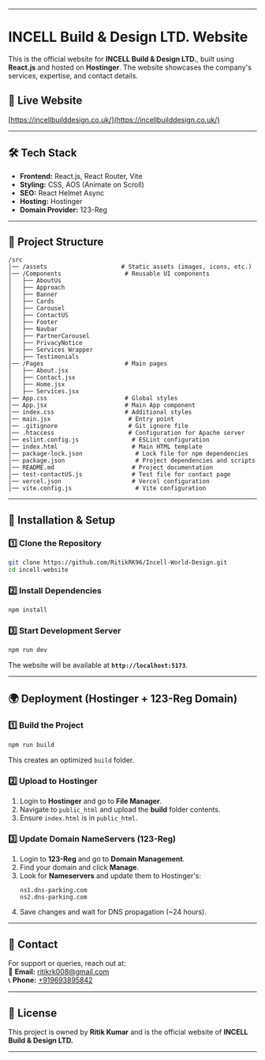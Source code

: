 
---

# **INCELL Build & Design LTD. Website**  

This is the official website for **INCELL Build & Design LTD.**, built using **React.js** and hosted on **Hostinger**. The website showcases the company's services, expertise, and contact details.

## **🔗 Live Website**  
[https://incellbuilddesign.co.uk/](https://incellbuilddesign.co.uk/)  

---

## **🛠 Tech Stack**  
- **Frontend:** React.js, React Router, Vite  
- **Styling:** CSS, AOS (Animate on Scroll)  
- **SEO:** React Helmet Async  
- **Hosting:** Hostinger  
- **Domain Provider:** 123-Reg  

---

## **📂 Project Structure**  
```
/src
│── /assets                     # Static assets (images, icons, etc.)
│── /Components                  # Reusable UI components
│   ├── AboutUs
│   ├── Approach
│   ├── Banner
│   ├── Cards
│   ├── Carousel
│   ├── ContactUS
│   ├── Footer
│   ├── Navbar
│   ├── PartnerCarousel
│   ├── PrivacyNotice
│   ├── Services Wrapper
│   ├── Testimonials
│── /Pages                       # Main pages
│   ├── About.jsx
│   ├── Contact.jsx
│   ├── Home.jsx
│   ├── Services.jsx
│── App.css                      # Global styles
│── App.jsx                      # Main App component
│── index.css                    # Additional styles
│── main.jsx                      # Entry point
│── .gitignore                    # Git ignore file
│── .htaccess                     # Configuration for Apache server
│── eslint.config.js               # ESLint configuration
│── index.html                     # Main HTML template
│── package-lock.json               # Lock file for npm dependencies
│── package.json                    # Project dependencies and scripts
│── README.md                      # Project documentation
│── test-contactUS.js              # Test file for contact page
│── vercel.json                    # Vercel configuration
│── vite.config.js                  # Vite configuration
```

---

## **🚀 Installation & Setup**  

### **1️⃣ Clone the Repository**
```sh
git clone https://github.com/RitikRK96/Incell-World-Design.git
cd incell-website
```

### **2️⃣ Install Dependencies**
```sh
npm install
```

### **3️⃣ Start Development Server**
```sh
npm run dev
```
The website will be available at **`http://localhost:5173`**.

---

## **🌍 Deployment (Hostinger + 123-Reg Domain)**
### **1️⃣ Build the Project**
```sh
npm run build
```
This creates an optimized `build` folder.

### **2️⃣ Upload to Hostinger**
1. Login to **Hostinger** and go to **File Manager**.  
2. Navigate to `public_html` and upload the **build** folder contents.  
3. Ensure `index.html` is in `public_html`.

### **3️⃣ Update Domain NameServers (123-Reg)**
1. Login to **123-Reg** and go to **Domain Management**.  
2. Find your domain and click **Manage**.  
3. Look for **Nameservers** and update them to Hostinger's:  
   ```
   ns1.dns-parking.com  
   ns2.dns-parking.com
   ```
4. Save changes and wait for DNS propagation (~24 hours).  

---

## **📧 Contact**  
For support or queries, reach out at:  
📩 **Email:** [ritikrk008@gmail.com](mailto:ritikrk008@gmail.com])  
📞 **Phone:** [+919693895842](tel:+919693895842)  

---

## **📜 License**  
This project is owned by **Ritik Kumar** and is the official website of **INCELL Build & Design LTD.**  

---

